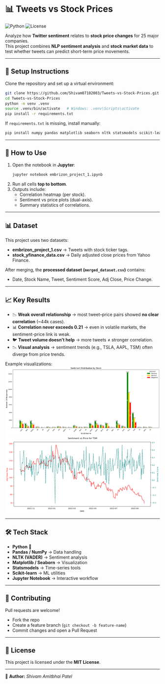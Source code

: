 # 📊 Tweets vs Stock Prices

![Python](https://img.shields.io/badge/python-3.12-blue)
![License](https://img.shields.io/badge/license-MIT-green)

Analyze how **Twitter sentiment** relates to **stock price changes** for 25 major companies.  
This project combines **NLP sentiment analysis** and **stock market data** to test whether tweets can predict short-term price movements.  

---

## 📂 Setup Instructions

Clone the repository and set up a virtual environment:

```bash
git clone https://github.com/Shivam07102003/Tweets-vs-Stock-Prices.git
cd Tweets-vs-Stock-Prices
python -m venv .venv
source .venv/bin/activate   # Windows: .venv\Scripts\activate
pip install -r requirements.txt
```

If `requirements.txt` is missing, install manually:

```bash
pip install numpy pandas matplotlib seaborn nltk statsmodels scikit-learn jupyter
```

---

## 🔄 How to Use

1. Open the notebook in **Jupyter**:
   ```bash
   jupyter notebook embrizon_project_1.ipynb
   ```  
2. Run all cells **top to bottom**.  
3. Outputs include:  
   - Correlation heatmap (per stock).  
   - Sentiment vs price plots (dual-axis).  
   - Summary statistics of correlations.  

---

## 📊 Dataset

This project uses two datasets:  
- **embrizon_project_1.csv** → Tweets with stock ticker tags.  
- **stock_yfinance_data.csv** → Daily adjusted close prices from Yahoo Finance.  

After merging, the **processed dataset (`merged_dataset.csv`)** contains:  
- Date, Stock Name, Tweet, Sentiment Score, Adj Close, Price Change.  

---

## 📈 Key Results

- 📉 **Weak overall relationship** → most tweet–price pairs showed **no clear correlation** (~44k cases).  
- 📊 **Correlation never exceeds 0.21** → even in volatile markets, the sentiment-price link is weak.  
- 🐦 **Tweet volume doesn’t help** → more tweets ≠ stronger correlation.  
- 📉 **Visual analysis** → sentiment trends (e.g., TSLA, AAPL, TSM) often diverge from price trends.  

Example visualizations:  
![Sentiment Distribution By Stock](images/stock_sentiment.png)  
![Sentiment vs Price for TSM stock](images/sentiment_vs_price.png)  

---

## 🛠️ Tech Stack

- **Python** 🐍  
- **Pandas / NumPy** → Data handling  
- **NLTK (VADER)** → Sentiment analysis  
- **Matplotlib / Seaborn** → Visualization  
- **Statsmodels** → Time-series tools  
- **Scikit-learn** → ML utilities  
- **Jupyter Notebook** → Interactive workflow  

---

## 🤝 Contributing

Pull requests are welcome!  
- Fork the repo  
- Create a feature branch (`git checkout -b feature-name`)  
- Commit changes and open a Pull Request  

---

## 📜 License

This project is licensed under the **MIT License**.  

---

📌 **Author:** *Shivam Amitbhai Patel*
